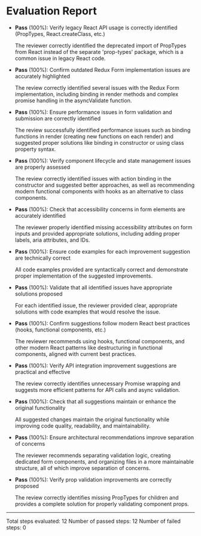 # Evaluation Report

- **Pass** (100%): Verify legacy React API usage is correctly identified (PropTypes, React.createClass, etc.)
  
  The reviewer correctly identified the deprecated import of PropTypes from React instead of the separate 'prop-types' package, which is a common issue in legacy React code.

- **Pass** (100%): Confirm outdated Redux Form implementation issues are accurately highlighted
  
  The review correctly identified several issues with the Redux Form implementation, including binding in render methods and complex promise handling in the asyncValidate function.

- **Pass** (100%): Ensure performance issues in form validation and submission are correctly identified
  
  The review successfully identified performance issues such as binding functions in render (creating new functions on each render) and suggested proper solutions like binding in constructor or using class property syntax.

- **Pass** (100%): Verify component lifecycle and state management issues are properly assessed
  
  The review correctly identified issues with action binding in the constructor and suggested better approaches, as well as recommending modern functional components with hooks as an alternative to class components.

- **Pass** (100%): Check that accessibility concerns in form elements are accurately identified
  
  The reviewer properly identified missing accessibility attributes on form inputs and provided appropriate solutions, including adding proper labels, aria attributes, and IDs.

- **Pass** (100%): Ensure code examples for each improvement suggestion are technically correct
  
  All code examples provided are syntactically correct and demonstrate proper implementation of the suggested improvements.

- **Pass** (100%): Validate that all identified issues have appropriate solutions proposed
  
  For each identified issue, the reviewer provided clear, appropriate solutions with code examples that would resolve the issue.

- **Pass** (100%): Confirm suggestions follow modern React best practices (hooks, functional components, etc.)
  
  The reviewer recommends using hooks, functional components, and other modern React patterns like destructuring in functional components, aligned with current best practices.

- **Pass** (100%): Verify API integration improvement suggestions are practical and effective
  
  The review correctly identifies unnecessary Promise wrapping and suggests more efficient patterns for API calls and async validation.

- **Pass** (100%): Check that all suggestions maintain or enhance the original functionality
  
  All suggested changes maintain the original functionality while improving code quality, readability, and maintainability.

- **Pass** (100%): Ensure architectural recommendations improve separation of concerns
  
  The reviewer recommends separating validation logic, creating dedicated form components, and organizing files in a more maintainable structure, all of which improve separation of concerns.

- **Pass** (100%): Verify prop validation improvements are correctly proposed
  
  The review correctly identifies missing PropTypes for children and provides a complete solution for properly validating component props.

---

Total steps evaluated: 12
Number of passed steps: 12
Number of failed steps: 0